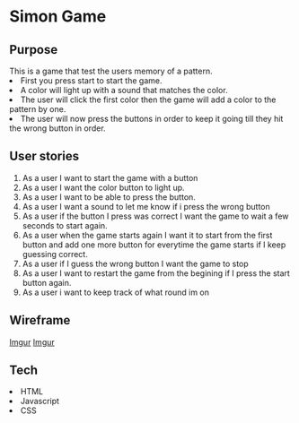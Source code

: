 # Simon Game

## Purpose

  <dt></dt>
  <dt>This is a game that test the users memory of a pattern. </dt>
    <li>First you press start to start the game.</li>
    <li>A color will light up with a sound that matches the color.</li>
    <li>The user will click the first color then the game will add a color to the pattern by one.</li>
    <li>The user will now press the buttons in order to keep it going till they hit the wrong button in order.</li>


## User stories
1. As a user I want to start the game with a button
2. As a user I want the color button to light up.
3. As a user I want to be able to press the button.
4. As a user I want a sound to let me know if i press the wrong button 
5. As a user if the button I press was correct I want the game to wait a few seconds to start again.
6. As a user when the game starts again I want it to start from the first button and add one more button for everytime the game starts if I keep guessing correct.
7. As a user if I guess the wrong button I want the game to stop 
8. As a user I want to restart the game from the begining if I press the start button again.
9. As a user i want to keep track of what round im on 


## Wireframe

[Imgur](https://i.imgur.com/ctTyGZI.png)
[Imgur](https://i.imgur.com/Q3JXMLm.png)
## Tech

<li>HTML</li>
<li>Javascript</li>
<li>CSS</li>